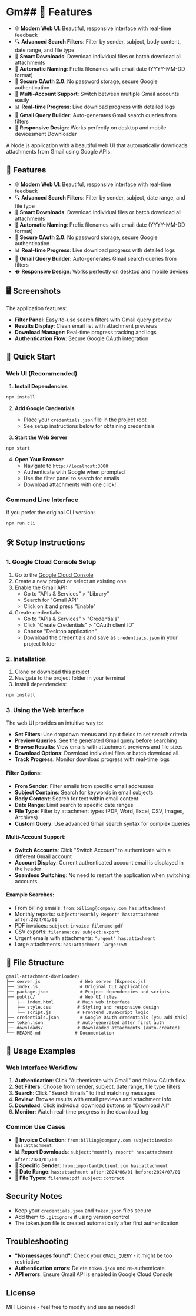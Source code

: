 # Gm## 🎨 Features

- 🌐 **Modern Web UI**: Beautiful, responsive interface with real-time feedback
- 🔍 **Advanced Search Filters**: Filter by sender, subject, body content, date range, and file type
- 📎 **Smart Downloads**: Download individual files or batch download all attachments
- 📅 **Automatic Naming**: Prefix filenames with email date (YYYY-MM-DD format)
- 🔐 **Secure OAuth 2.0**: No password storage, secure Google authentication
- 👥 **Multi-Account Support**: Switch between multiple Gmail accounts easily
- 📊 **Real-time Progress**: Live download progress with detailed logs
- 🎯 **Gmail Query Builder**: Auto-generates Gmail search queries from filters
- 📱 **Responsive Design**: Works perfectly on desktop and mobile devicesment Downloader

A Node.js application with a beautiful web UI that automatically downloads attachments from Gmail using Google APIs.

## 🎨 Features

- 🌐 **Modern Web UI**: Beautiful, responsive interface with real-time feedback
- 🔍 **Advanced Search Filters**: Filter by sender, subject, date range, and file type
- 📎 **Smart Downloads**: Download individual files or batch download all attachments
- 📅 **Automatic Naming**: Prefix filenames with email date (YYYY-MM-DD format)
- 🔐 **Secure OAuth 2.0**: No password storage, secure Google authentication
- 📊 **Real-time Progress**: Live download progress with detailed logs
- 🎯 **Gmail Query Builder**: Auto-generates Gmail search queries from filters
- � **Responsive Design**: Works perfectly on desktop and mobile devices

## 🖥️ Screenshots

The application features:
- **Filter Panel**: Easy-to-use search filters with Gmail query preview
- **Results Display**: Clean email list with attachment previews
- **Download Manager**: Real-time progress tracking and logs
- **Authentication Flow**: Secure Google OAuth integration

## 🚀 Quick Start

### Web UI (Recommended)

1. **Install Dependencies**
```bash
npm install
```

2. **Add Google Credentials**
   - Place your `credentials.json` file in the project root
   - See setup instructions below for obtaining credentials

3. **Start the Web Server**
```bash
npm start
```

4. **Open Your Browser**
   - Navigate to `http://localhost:3000`
   - Authenticate with Google when prompted
   - Use the filter panel to search for emails
   - Download attachments with one click!

### Command Line Interface

If you prefer the original CLI version:
```bash
npm run cli
```

## 🛠️ Setup Instructions

### 1. Google Cloud Console Setup

1. Go to the [Google Cloud Console](https://console.cloud.google.com/)
2. Create a new project or select an existing one
3. Enable the Gmail API:
   - Go to "APIs & Services" > "Library"
   - Search for "Gmail API"
   - Click on it and press "Enable"
4. Create credentials:
   - Go to "APIs & Services" > "Credentials"
   - Click "Create Credentials" > "OAuth client ID"
   - Choose "Desktop application"
   - Download the credentials and save as `credentials.json` in your project folder

### 2. Installation

1. Clone or download this project
2. Navigate to the project folder in your terminal
3. Install dependencies:

```bash
npm install
```

### 3. Using the Web Interface

The web UI provides an intuitive way to:

- **Set Filters**: Use dropdown menus and input fields to set search criteria
- **Preview Queries**: See the generated Gmail query before searching
- **Browse Results**: View emails with attachment previews and file sizes
- **Download Options**: Download individual files or batch download all
- **Track Progress**: Monitor download progress with real-time logs

#### Filter Options:

- **From Sender**: Filter emails from specific email addresses
- **Subject Contains**: Search for keywords in email subjects
- **Body Content**: Search for text within email content
- **Date Range**: Limit search to specific date ranges
- **File Type**: Filter by attachment types (PDF, Word, Excel, CSV, Images, Archives)
- **Custom Query**: Use advanced Gmail search syntax for complex queries

#### Multi-Account Support:

- **Switch Accounts**: Click "Switch Account" to authenticate with a different Gmail account
- **Account Display**: Current authenticated account email is displayed in the header
- **Seamless Switching**: No need to restart the application when switching accounts

#### Example Searches:

- From billing emails: `from:billing@company.com has:attachment`
- Monthly reports: `subject:"Monthly Report" has:attachment after:2024/01/01`
- PDF invoices: `subject:invoice filename:pdf`
- CSV exports: `filename:csv subject:export`
- Urgent emails with attachments: `"urgent" has:attachment`
- Large attachments: `has:attachment larger:5M`

## 📁 File Structure

```
gmail-attachment-downloader/
├── server.js               # Web server (Express.js)
├── index.js                # Original CLI application
├── package.json            # Project dependencies and scripts
├── public/                 # Web UI files
│   ├── index.html         # Main web interface
│   ├── style.css          # Styling and responsive design
│   └── script.js          # Frontend JavaScript logic
├── credentials.json        # Google OAuth credentials (you add this)
├── token.json             # Auto-generated after first auth
├── downloads/             # Downloaded attachments (auto-created)
└── README.md             # Documentation
```

## 🎯 Usage Examples

### Web Interface Workflow

1. **Authentication**: Click "Authenticate with Gmail" and follow OAuth flow
2. **Set Filters**: Choose from sender, subject, date range, file type filters
3. **Search**: Click "Search Emails" to find matching messages
4. **Review**: Browse results with email previews and attachment info
5. **Download**: Click individual download buttons or "Download All"
6. **Monitor**: Watch real-time progress in the download log

### Common Use Cases

- **📧 Invoice Collection**: `from:billing@company.com subject:invoice has:attachment`
- **📊 Report Downloads**: `subject:"monthly report" has:attachment after:2024/01/01`
- **🎯 Specific Sender**: `from:important@client.com has:attachment`
- **📅 Date Range**: `has:attachment after:2024/06/01 before:2024/07/01`
- **📎 File Types**: `filename:pdf subject:contract`

## Security Notes

- Keep your `credentials.json` and `token.json` files secure
- Add them to `.gitignore` if using version control
- The token.json file is created automatically after first authentication

## Troubleshooting

- **"No messages found"**: Check your `GMAIL_QUERY` - it might be too restrictive
- **Authentication errors**: Delete `token.json` and re-authenticate
- **API errors**: Ensure Gmail API is enabled in Google Cloud Console

## License

MIT License - feel free to modify and use as needed!
